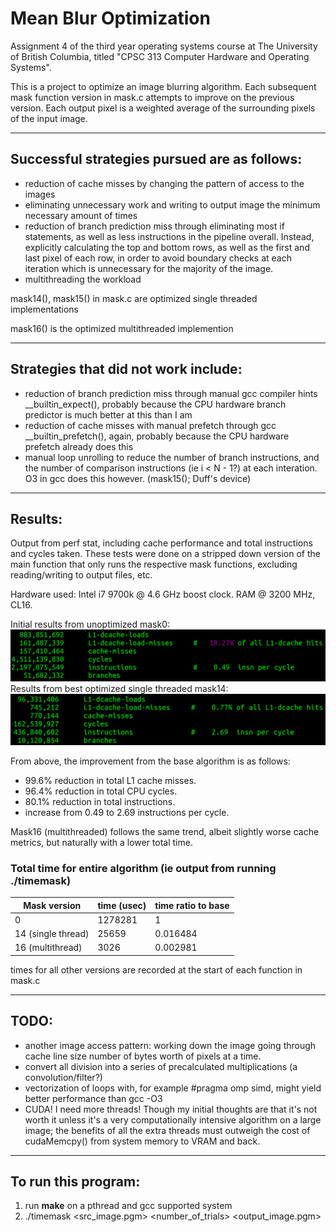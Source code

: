 # Mean Blur Optimization

Assignment 4 of the third year operating systems course at The University of British Columbia, titled "CPSC 313 Computer Hardware and Operating Systems".

This is a project to optimize an image blurring algorithm. Each subsequent mask function version in mask.c attempts to improve on the previous version. Each output pixel is a weighted average of the surrounding pixels of the input image.

---
## Successful strategies pursued are as follows:

* reduction of cache misses by changing the pattern of access to the images
* eliminating unnecessary work and writing to output image the minimum necessary amount of times
* reduction of branch prediction miss through eliminating most if statements, as well as less instructions in the pipeline overall. Instead, explicitly calculating the top and bottom rows, as well as the first and last pixel of each row, in order to avoid boundary checks at each iteration which is unnecessary for the majority of the image.
* multithreading the workload

mask14(), mask15() in mask.c are optimized single threaded implementations

mask16() is the optimized multithreaded implemention

---
## Strategies that did not work include:
* reduction of branch prediction miss through manual gcc compiler hints __builtin_expect(), probably because the CPU hardware branch predictor is much better at this than I am
* reduction of cache misses with manual prefetch through gcc __builtin_prefetch(), again, probably because the CPU hardware prefetch already does this
* manual loop unrolling to reduce the number of branch instructions, and the number of comparison instructions (ie i < N - 1?) at each interation. O3 in gcc does this however. (mask15(); Duff's device)

---
## Results:
Output from perf stat, including cache performance and total instructions and cycles taken. These tests were done on a stripped down version of the main function that only runs the respective mask functions, excluding reading/writing to output files, etc.

Hardware used: Intel i7 9700k @ 4.6 GHz boost clock. RAM @ 3200 MHz, CL16.

Initial results from unoptimized mask0:
![mask0](benchmarks/mask0_L1.png)
Results from best optimized single threaded mask14:
![mask14](benchmarks/mask14_L1.png)

From above, the improvement from the base algorithm is as follows:

* 99.6% reduction in total L1 cache misses.
* 96.4% reduction in total CPU cycles.
* 80.1% reduction in total instructions.
* increase from 0.49 to 2.69 instructions per cycle.

Mask16 (multithreaded) follows the same trend, albeit slightly worse cache metrics, but naturally with a lower total time.

<h3>Total time for entire algorithm (ie output from running ./timemask)</h3>

| Mask version       | time (usec) | time ratio to base |
|--------------------|-------------|--------------------|
| 0                  | 1278281     | 1                  |
| 14 (single thread) | 25659       | 0.016484           |
| 16 (multithread)   | 3026        | 0.002981           |

times for all other versions are recorded at the start of each function in mask.c

---
## TODO:
* another image access pattern: working down the image going through cache line size number of bytes worth of pixels at a time.
* convert all division into a series of precalculated multiplications (a convolution/filter?)
* vectorization of loops with, for example #pragma omp simd, might yield better performance than gcc -O3
* CUDA! I need more threads! Though my initial thoughts are that it's not worth it unless it's a very computationally intensive algorithm on a large image; the benefits of all the extra threads must outweigh the cost of cudaMemcpy() from system memory to VRAM and back.

---
## To run this program:

1. run **make** on a pthread and gcc supported system
2. ./timemask <src_image.pgm> <number_of_trials> <output_image.pgm>
